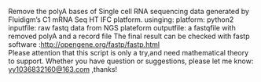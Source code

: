  Remove the polyA bases  of Single cell RNA sequencing data generated by Fluidigm’s C1  mRNA Seq HT IFC platform.
 usinging:
          platform: python2
          inputfile: raw fastq data from NGS plateform
          outputfile:  a fastqfile with removed polyA and a record file
          The final result can be checked with fastp software :http://opengene.org/fastp/fastp.html          
 Please attention that this script is only a try,and need mathematical theory to support.
 Whether you have question or suggestions, please let me know: yy1036832160@163.com ,thanks!
